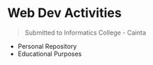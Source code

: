 # Web Dev Activities
> Submitted to Informatics College - Cainta
  - Personal Repository
  - Educational Purposes
